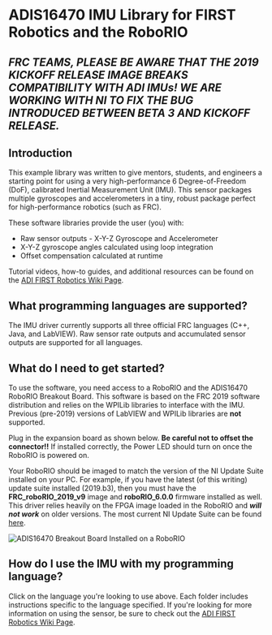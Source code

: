 # ADIS16470 IMU Library for FIRST Robotics and the RoboRIO

## ***FRC TEAMS, PLEASE BE AWARE THAT THE 2019 KICKOFF RELEASE IMAGE BREAKS COMPATIBILITY WITH ADI IMUs! WE ARE WORKING WITH NI TO FIX THE BUG INTRODUCED BETWEEN BETA 3 AND KICKOFF RELEASE.***

## Introduction
This example library was written to give mentors, students, and engineers a starting point for using a very high-performance 6 Degree-of-Freedom (DoF), calibrated Inertial Measurement Unit (IMU). This sensor packages multiple gyroscopes and accelerometers in a tiny, robust package perfect for high-performance robotics (such as FRC). 

These software libraries provide the user (you) with:
- Raw sensor outputs - X-Y-Z Gyroscope and Accelerometer
- X-Y-Z gyroscope angles calculated using loop integration
- Offset compensation calculated at runtime

Tutorial videos, how-to guides, and additional resources can be found on the [ADI FIRST Robotics Wiki Page](https://wiki.analog.com/first/first_robotics_donation_resources).

## What programming languages are supported?

The IMU driver currently supports all three official FRC languages (C++, Java, and LabVIEW). Raw sensor rate outputs and accumulated sensor outputs are supported for all languages. 

## What do I need to get started?

To use the software, you need access to a RoboRIO and the ADIS16470 RoboRIO Breakout Board. This software is based on the FRC 2019 software distribution and relies on the WPILib libraries to interface with the IMU. Previous (pre-2019) versions of LabVIEW and WPILib libraries are **not** supported. 

Plug in the expansion board as shown below. **Be careful not to offset the connector!!** If installed correctly, the Power LED should turn on once the RoboRIO is powered on.

Your RoboRIO should be imaged to match the version of the NI Update Suite installed on your PC. For example, if you have the latest (of this writing) update suite installed (2019.b3), then you must have the **FRC_roboRIO_2019_v9** image and **roboRIO_6.0.0** firmware installed as well. This driver relies heavily on the FPGA image loaded in the RoboRIO and _**will not work**_ on older versions. The most current NI Update Suite can be found [here](https://forums.ni.com/t5/FIRST-Robotics-Competition/FRC-Update-Suite/ta-p/3737502).

![ADIS16470 Breakout Board Installed on a RoboRIO](https://raw.githubusercontent.com/juchong/ADIS16470-RoboRIO-Driver/master/Reference/RioSensorBoard.jpg)

## How do I use the IMU with my programming language?

Click on the language you're looking to use above. Each folder includes instructions specific to the language specified. If you're looking for more information on using the sensor, be sure to check out the [ADI FIRST Robotics Wiki Page](https://wiki.analog.com/first/first_robotics_donation_resources).
